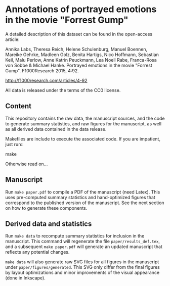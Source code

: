 Annotations of portrayed emotions in the movie "Forrest Gump"
=============================================================

A detailed description of this dataset can be found in the open-access
article:

  Annika Labs, Theresa Reich, Helene Schulenburg, Manuel Boennen,
  Mareike Gehrke, Madleen Golz, Benita Hartigs, Nico Hoffmann,
  Sebastian Keil, Malu Perlow, Anne Katrin Peuckmann, Lea Noell Rabe,
  Franca-Rosa von Sobbe & Michael Hanke. Portrayed emotions in
  the movie "Forrest Gump". F1000Research 2015, 4:92.

  http://f1000research.com/articles/4-92

All data is released under the terms of the CC0 license.


Content
-------

This repository contains the raw data, the manuscript sources, and
the code to generate summary statistics, and raw figures for the
manuscript, as well as all derived data contained in the data release.

Makefiles are include to execute the associated code. If you are impatient,
just run::

  make

Otherwise read on...

Manuscript
----------

Run ``make paper.pdf`` to compile a PDF of the manuscript (need Latex).
This uses pre-computed summary statistics and hand-optimized figures
that correspond to the published version of the manuscript. See
the next section on how to generate these components.

Derived data and statistics
---------------------------

Run ``make data`` to recompute summary statistics for inclusion in the
manuscript. This command will regenerate the file ``paper/results_def.tex``,
and a subsequent ``make paper.pdf`` will generate an updated manuscript
that reflects any potential changes.

``make data`` will also generate raw SVG files for all figures in the
manuscript under ``paper/figures/generated``. This SVG only differ
from the final figures by layout optimizations and minor improvements
of the visual appearance (done in Inkscape).


